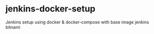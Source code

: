 # jenkins-docker-setup
Jenkins setup using docker &amp; docker-compose with base image jenkins bitnami
